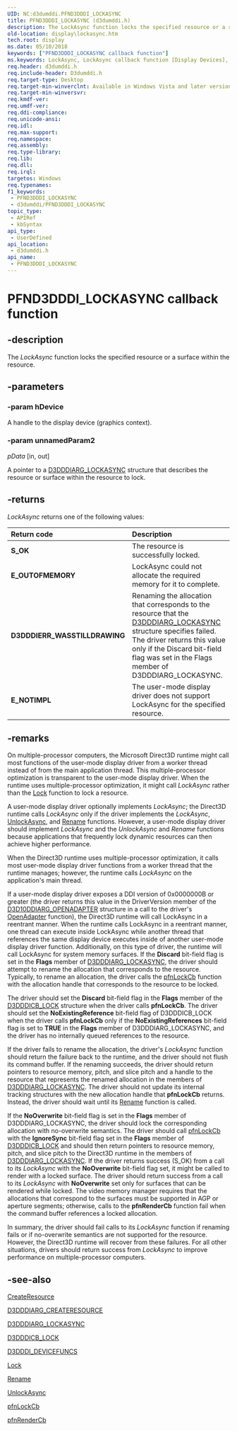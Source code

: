 ```yaml
---
UID: NC:d3dumddi.PFND3DDDI_LOCKASYNC
title: PFND3DDDI_LOCKASYNC (d3dumddi.h)
description: The LockAsync function locks the specified resource or a surface within the resource.
old-location: display\lockasync.htm
tech.root: display
ms.date: 05/10/2018
keywords: ["PFND3DDDI_LOCKASYNC callback function"]
ms.keywords: LockAsync, LockAsync callback function [Display Devices], PFND3DDDI_LOCKASYNC, PFND3DDDI_LOCKASYNC callback, UserModeDisplayDriver_Functions_da747d8a-9e58-47e7-b2eb-bd84179bde2d.xml, d3dumddi/LockAsync, display.lockasync
req.header: d3dumddi.h
req.include-header: D3dumddi.h
req.target-type: Desktop
req.target-min-winverclnt: Available in Windows Vista and later versions of the Windows operating systems.
req.target-min-winversvr: 
req.kmdf-ver: 
req.umdf-ver: 
req.ddi-compliance: 
req.unicode-ansi: 
req.idl: 
req.max-support: 
req.namespace: 
req.assembly: 
req.type-library: 
req.lib: 
req.dll: 
req.irql: 
targetos: Windows
req.typenames: 
f1_keywords:
 - PFND3DDDI_LOCKASYNC
 - d3dumddi/PFND3DDDI_LOCKASYNC
topic_type:
 - APIRef
 - kbSyntax
api_type:
 - UserDefined
api_location:
 - d3dumddi.h
api_name:
 - PFND3DDDI_LOCKASYNC
---
```


# PFND3DDDI_LOCKASYNC callback function


## -description

The <i>LockAsync</i> function locks the specified resource or a surface within the resource.

## -parameters

### -param hDevice

A handle to the display device (graphics context).

### -param unnamedParam2

*pData* [in, out]

A pointer to a <a href="/windows-hardware/drivers/ddi/d3dumddi/ns-d3dumddi-_d3dddiarg_lockasync">D3DDDIARG_LOCKASYNC</a> structure that describes the resource or surface within the resource to lock.

## -returns

<i>LockAsync</i> returns one of the following values:

| **Return code** | **Description** | 
|:--|:--|
| **S_OK** | The resource is successfully locked. | 
| **E_OUTOFMEMORY** | LockAsync could not allocate the required memory for it to complete. | 
| **D3DDDIERR_WASSTILLDRAWING** | Renaming the allocation that corresponds to the resource that the [D3DDDIARG_LOCKASYNC](./ns-d3dumddi-_d3dddiarg_lockasync.md)  structure specifies failed.<br/>The driver returns this value only if the Discard bit-field flag was set in the Flags member of D3DDDIARG_LOCKASYNC. | 
| **E_NOTIMPL** | The user-mode display driver does not support LockAsync for the specified resource. |

## -remarks

On multiple-processor computers, the Microsoft Direct3D runtime might call most functions of the user-mode display driver from a worker thread instead of from the main application thread. This multiple-processor optimization is transparent to the user-mode display driver. When the runtime uses multiple-processor optimization, it might call <i>LockAsync</i> rather than the <a href="/windows-hardware/drivers/ddi/d3dumddi/nc-d3dumddi-pfnd3dddi_lock">Lock</a> function to lock a resource. 

A user-mode display driver optionally implements <i>LockAsync</i>; the Direct3D runtime calls <i>LockAsync</i> only if the driver implements the <i>LockAsync</i>, <a href="/windows-hardware/drivers/ddi/d3dumddi/nc-d3dumddi-pfnd3dddi_unlockasync">UnlockAsync</a>, and <a href="/windows-hardware/drivers/ddi/d3dumddi/nc-d3dumddi-pfnd3dddi_rename">Rename</a> functions. However, a user-mode display driver should implement <i>LockAsync</i> and the <i>UnlockAsync</i> and <i>Rename</i> functions because applications that frequently lock dynamic resources can then achieve higher performance. 

When the Direct3D runtime uses multiple-processor optimization, it calls most user-mode display driver functions from a worker thread that the runtime manages; however, the runtime calls <i>LockAsync</i> on the application's main thread. 

If a user-mode display driver exposes a DDI version of 0x0000000B or greater (the driver returns this value in the DriverVersion member of the <a href="/windows-hardware/drivers/ddi/d3d10umddi/ns-d3d10umddi-d3d10ddiarg_openadapter">D3D10DDIARG_OPENADAPTER</a> structure in a call to the driver's <a href="/windows-hardware/drivers/ddi/d3dumddi/nc-d3dumddi-pfnd3dddi_openadapter">OpenAdapter</a> function), the Direct3D runtime will call LockAsync in a reentrant manner. When the runtime calls LockAsync in a reentrant manner, one thread can execute inside LockAsync while another thread that references the same display device executes inside of another user-mode display driver function. Additionally, on this type of driver, the runtime will call LockAsync for system memory surfaces. If the <b>Discard</b> bit-field flag is set in the <b>Flags</b> member of <a href="/windows-hardware/drivers/ddi/d3dumddi/ns-d3dumddi-_d3dddiarg_lockasync">D3DDDIARG_LOCKASYNC</a>, the driver should attempt to rename the allocation that corresponds to the resource. Typically, to rename an allocation, the driver calls the <a href="/windows-hardware/drivers/ddi/d3dumddi/nc-d3dumddi-pfnd3dddi_lockcb">pfnLockCb</a> function with the allocation handle that corresponds to the resource to be locked. 

The driver should set the <b>Discard</b> bit-field flag in the <b>Flags</b> member of the <a href="/windows-hardware/drivers/ddi/d3dumddi/ns-d3dumddi-_d3dddicb_lock">D3DDDICB_LOCK</a> structure when the driver calls <b>pfnLockCb</b>. The driver should set the <b>NoExistingReference</b> bit-field flag of D3DDDICB_LOCK when the driver calls <b>pfnLockCb</b> only if the <b>NoExistingReferences</b> bit-field flag is set to <b>TRUE</b> in the <b>Flags</b> member of D3DDDIARG_LOCKASYNC, and the driver has no internally queued references to the resource. 

If the driver fails to rename the allocation, the driver's <i>LockAsync</i> function should return the failure back to the runtime, and the driver should not flush its command buffer. If the renaming succeeds, the driver should return pointers to resource memory, pitch, and slice pitch and a handle to the resource that represents the renamed allocation in the members of <a href="/windows-hardware/drivers/ddi/d3dumddi/ns-d3dumddi-_d3dddiarg_lockasync">D3DDDIARG_LOCKASYNC</a>. The driver should not update its internal tracking structures with the new allocation handle that <b>pfnLockCb</b> returns. Instead, the driver should wait until its <a href="/windows-hardware/drivers/ddi/d3dumddi/nc-d3dumddi-pfnd3dddi_rename">Rename</a> function is called. 

If the <b>NoOverwrite</b> bit-field flag is set in the <b>Flags</b> member of D3DDDIARG_LOCKASYNC, the driver should lock the corresponding allocation with no-overwrite semantics. The driver should call <a href="/windows-hardware/drivers/ddi/d3dumddi/nc-d3dumddi-pfnd3dddi_lockcb">pfnLockCb</a> with the <b>IgnoreSync</b> bit-field flag set in the <b>Flags</b> member of <a href="/windows-hardware/drivers/ddi/d3dumddi/ns-d3dumddi-_d3dddicb_lock">D3DDDICB_LOCK</a> and should then return pointers to resource memory, pitch, and slice pitch to the Direct3D runtime in the members of <a href="/windows-hardware/drivers/ddi/d3dumddi/ns-d3dumddi-_d3dddiarg_lockasync">D3DDDIARG_LOCKASYNC</a>. If the driver returns success (S_OK) from a call to its <i>LockAsync</i> with the <b>NoOverwrite</b> bit-field flag set, it might be called to render with a locked surface. The driver should return success from a call to its <i>LockAsync</i> with <b>NoOverwrite</b> set only for surfaces that can be rendered while locked. The video memory manager requires that the allocations that correspond to the surfaces must be supported in AGP or aperture segments; otherwise, calls to the <b>pfnRenderCb</b> function fail when the command buffer references a locked allocation.

In summary, the driver should fail calls to its <i>LockAsync</i> function if renaming fails or if no-overwrite semantics are not supported for the resource. However, the Direct3D runtime will recover from these failures. For all other situations, drivers should return success from <i>LockAsync</i> to improve performance on multiple-processor computers.

## -see-also

<a href="/windows-hardware/drivers/ddi/d3dumddi/nc-d3dumddi-pfnd3dddi_createresource">CreateResource</a>



<a href="/windows-hardware/drivers/ddi/d3dukmdt/ns-d3dukmdt-_d3dddiarg_createresource">D3DDDIARG_CREATERESOURCE</a>



<a href="/windows-hardware/drivers/ddi/d3dumddi/ns-d3dumddi-_d3dddiarg_lockasync">D3DDDIARG_LOCKASYNC</a>



<a href="/windows-hardware/drivers/ddi/d3dumddi/ns-d3dumddi-_d3dddicb_lock">D3DDDICB_LOCK</a>



<a href="/windows-hardware/drivers/ddi/d3dumddi/ns-d3dumddi-_d3dddi_devicefuncs">D3DDDI_DEVICEFUNCS</a>



<a href="/windows-hardware/drivers/ddi/d3dumddi/nc-d3dumddi-pfnd3dddi_lock">Lock</a>



<a href="/windows-hardware/drivers/ddi/d3dumddi/nc-d3dumddi-pfnd3dddi_rename">Rename</a>



<a href="/windows-hardware/drivers/ddi/d3dumddi/nc-d3dumddi-pfnd3dddi_unlockasync">UnlockAsync</a>



<a href="/windows-hardware/drivers/ddi/d3dumddi/nc-d3dumddi-pfnd3dddi_lockcb">pfnLockCb</a>



<a href="/windows-hardware/drivers/ddi/d3dumddi/nc-d3dumddi-pfnd3dddi_rendercb">pfnRenderCb</a>

